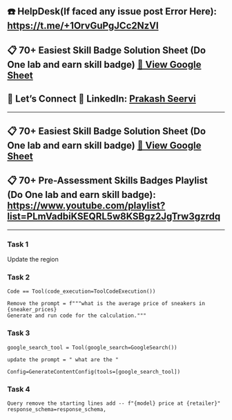 ## ☎️ HelpDesk(If faced any issue post Error Here): https://t.me/+1OrvGuPgJCc2NzVl

## 📋 70+ Easiest Skill Badge Solution Sheet (Do One lab and earn skill badge) [📄 View Google Sheet](https://docs.google.com/spreadsheets/d/1UY1yh_xCRGealyBqSAejjkBSdgjqEj5M_XIQmveGJnU/edit?gid=0#gid=0)


## 🔗 Let’s Connect 👤 **LinkedIn**: [Prakash Seervi](https://www.linkedin.com/in/prakashseervi63/)


---

## 📋 70+ Easiest Skill Badge Solution Sheet (Do One lab and earn skill badge) [📄 View Google Sheet](https://docs.google.com/spreadsheets/d/1UY1yh_xCRGealyBqSAejjkBSdgjqEj5M_XIQmveGJnU/edit?gid=0#gid=0)

## 📋 70+ Pre-Assessment Skills Badges Playlist (Do One lab and earn skill badge): https://www.youtube.com/playlist?list=PLmVadbiKSEQRL5w8KSBgz2JgTrw3gzrdq


---


### Task 1
Update the region 

### Task 2
```
Code == Tool(code_execution=ToolCodeExecution())

Remove the prompt = f"""what is the average price of sneakers in {sneaker_prices}
Generate and run code for the calculation."""

```

### Task 3

```
google_search_tool = Tool(google_search=GoogleSearch())

update the prompt = " what are the "

Config=GenerateContentConfig(tools=[google_search_tool])

```

### Task 4

```
Query remove the starting lines add -- f"{model} price at {retailer}" 
response_schema=response_schema,
```